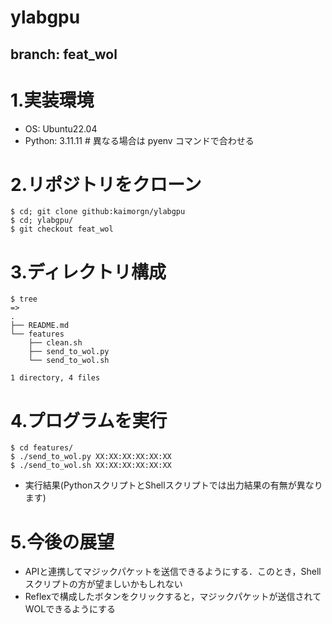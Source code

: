 # ylabgpu
## branch: feat_wol

# 1.実装環境
- OS: Ubuntu22.04
- Python: 3.11.11 # 異なる場合は pyenv コマンドで合わせる

# 2.リポジトリをクローン
~~~
$ cd; git clone github:kaimorgn/ylabgpu
$ cd; ylabgpu/
$ git checkout feat_wol
~~~

# 3.ディレクトリ構成
~~~
$ tree
=> 
.
├── README.md
└── features
    ├── clean.sh
    ├── send_to_wol.py
    └── send_to_wol.sh

1 directory, 4 files
~~~

# 4.プログラムを実行
~~~
$ cd features/
$ ./send_to_wol.py XX:XX:XX:XX:XX:XX
$ ./send_to_wol.sh XX:XX:XX:XX:XX:XX
~~~

- 実行結果(PythonスクリプトとShellスクリプトでは出力結果の有無が異なります)

# 5.今後の展望
- APIと連携してマジックパケットを送信できるようにする．このとき，Shellスクリプトの方が望ましいかもしれない
- Reflexで構成したボタンをクリックすると，マジックパケットが送信されてWOLできるようにする
